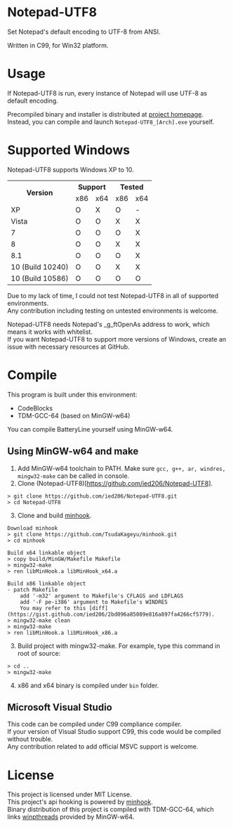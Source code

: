 # Notepad-UTF8
Set Notepad's default encoding to UTF-8 from ANSI. 

Written in C99, for Win32 platform.


# Usage
If Notepad-UTF8 is run, every instance of Notepad will use UTF-8 as default encoding.

Precompiled binary and installer is distributed at [project homepage](https://joveler.kr/project/notepad-utf8.html).  
Instead, you can compile and launch `Notepad-UTF8_[Arch].exe` yourself.


# Supported Windows
Notepad-UTF8 supports Windows XP to 10.  

<table>
  <tr>
    <th rowspan="2">Version</th>
    <th colspan="2">Support</th>
    <th colspan="2">Tested<br></th>
  </tr>
  <tr>
    <td>x86</td>
    <td>x64</td>
    <td>x86</td>
    <td>x64<br></td>
  </tr>
  <tr>
    <td>XP<br></td>
    <td>O</td>
    <td>X</td>
    <td>O</td>
    <td>-</td>
  </tr>
  <tr>
    <td>Vista</td>
    <td>O</td>
    <td>O</td>
    <td>X</td>
    <td>X</td>
  </tr>
  <tr>
    <td>7</td>
    <td>O</td>
    <td>O</td>
    <td>O<br></td>
    <td>X</td>
  </tr>
  <tr>
    <td>8</td>
    <td>O</td>
    <td>O</td>
    <td>X</td>
    <td>X</td>
  </tr>
  <tr>
    <td>8.1</td>
    <td>O</td>
    <td>O</td>
    <td>O</td>
    <td>X<br></td>
  </tr>
  <tr>
    <td>10 (Build 10240)</td>
    <td>O</td>
    <td>O</td>
    <td>X</td>
    <td>X</td>
  </tr>
  <tr>
    <td>10 (Build 10586)</td>
    <td>O</td>
    <td>O</td>
    <td>O</td>
    <td>O</td>
  </tr>
</table>

Due to my lack of time, I could not test Notepad-UTF8 in all of supported environments.  
Any contribution including testing on untested environments is welcome.

Notepad-UTF8 needs Notepad's _g_ftOpenAs address to work, which means it works with whitelist.  
If you want Notepad-UTF8 to support more versions of Windows, create an issue with necessary resources at GitHub.


# Compile
This program is built under this environment:
- CodeBlocks
- TDM-GCC-64 (based on MinGW-w64)

You can compile BatteryLine yourself using MinGW-w64.


## Using MinGW-w64 and make
1. Add MinGW-w64 toolchain to PATH. Make sure `gcc, g++, ar, windres, mingw32-make` can be called in console.
2. Clone (Notepad-UTF8)[https://github.com/ied206/Notepad-UTF8].
```
> git clone https://github.com/ied206/Notepad-UTF8.git
> cd Notepad-UTF8
```
3. Clone and build [minhook](https://github.com/TsudaKageyu/minhook).
```
Download minhook
> git clone https://github.com/TsudaKageyu/minhook.git
> cd minhook

Build x64 linkable object
> copy build/MinGW/Makefile Makefile
> mingw32-make
> ren libMinHook.a libMinHook_x64.a

Build x86 linkable object
- patch Makefile
    add '-m32' argument to Makefile's CFLAGS and LDFLAGS
    add '-F pe-i386' argument to Makefile's WINDRES
    You may refer to this [diff](https://gist.github.com/ied206/2bd096a85089e816a897fa4266cf5779).
> mingw32-make clean
> mingw32-make
> ren libMinHook.a libMinHook_x86.a
```
3. Build project with mingw32-make. For example, type this command in root of source:  
```
> cd ..
> mingw32-make
```
4. x86 and x64 binary is compiled under `bin` folder.


## Microsoft Visual Studio
This code can be compiled under C99 compliance compiler.  
If your version of Visual Studio support C99, this code would be compiled without trouble.  
Any contribution related to add official MSVC support is welcome.


# License
This project is licensed under MIT License.  
This project's api hooking is powered by [minhook](https://github.com/TsudaKageyu/minhook).   
Binary distribution of this project is compiled with TDM-GCC-64, which links [winpthreads](http://mingw-w64.org) provided by MinGW-w64.
